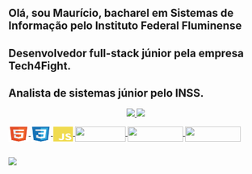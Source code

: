 ## Olá, sou Maurício, bacharel em Sistemas de Informação pelo Instituto Federal Fluminense
## Desenvolvedor full-stack júnior pela empresa Tech4Fight.
## Analista de sistemas júnior pelo INSS.

<div align="center">
  <a href="https://github.com/mauriciorimes">
  <img height="180em" src="https://github-readme-stats.vercel.app/api?username=mauriciorimes&show_icons=true&theme=dracula&include_all_commits=true&count_private=true"/>
  <img height="180em" src="https://github-readme-stats.vercel.app/api/top-langs/?username=mauriciorimes&layout=compact&langs_count=7&theme=dracula"/>
</div>

<div style="display: inline_block"><br>  
  <img align="center" height="30" width="40" src="https://raw.githubusercontent.com/devicons/devicon/master/icons/html5/html5-original.svg">
  <img align="center" height="30" width="40" src="https://raw.githubusercontent.com/devicons/devicon/master/icons/css3/css3-original.svg">
  <img align="center" height="30" width="40" src="https://raw.githubusercontent.com/devicons/devicon/master/icons/javascript/javascript-plain.svg">
  <img align="center" height="30" width="100" src="https://img.shields.io/badge/TypeScript-007ACC?style=for-the-badge&logo=typescript&logoColor=white">
  <img align="center" height="30" width="110" src="https://img.shields.io/badge/React-20232A?style=for-the-badge&logo=react&logoColor=61DAFB">
  <img align="center" height="30" width="110" src="https://img.shields.io/badge/React_Native-20232A?style=for-the-badge&logo=react&logoColor=61DAFB">  
</div>
<br>

<a href="https://www.linkedin.com/in/maur%C3%ADcio-rimes-4579701a7/" target="_blank"><img src="https://img.shields.io/badge/-LinkedIn-%230077B5?style=for-the-badge&logo=linkedin&logoColor=white" target="_blank"></a>
